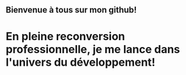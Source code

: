 ## Bienvenue à tous sur mon github!
# En pleine reconversion professionnelle, je me lance dans l'univers du développement!
